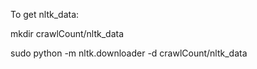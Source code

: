 

To get nltk_data:

mkdir crawlCount/nltk_data

sudo python -m nltk.downloader -d crawlCount/nltk_data
